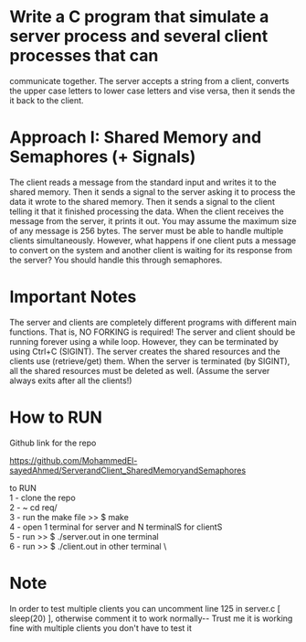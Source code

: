# Write a C program that simulate a server process and several client processes that can
communicate together. The server accepts a string from a client, converts the upper case letters
to lower case letters and vise versa, then it sends the it back to the client.

# Approach I: Shared Memory and Semaphores (+ Signals)

The client reads a message from the standard input and writes it to the shared memory. Then it
sends a signal to the server asking it to process the data it wrote to the shared memory. Then it
sends a signal to the client telling it that it finished processing the data. When the client
receives the message from the server, it prints it out. You may assume the maximum size of any
message is 256 bytes.
The server must be able to handle multiple clients simultaneously. However, what happens if
one client puts a message to convert on the system and another client is waiting for its response
from the server? You should handle this through semaphores.

# Important Notes

The server and clients are completely different programs with different main functions. That is,
NO FORKING is required!
The server and client should be running forever using a while loop. However, they can be
terminated by using Ctrl+C (SIGINT).
The server creates the shared resources and the clients use (retrieve/get) them. When the
server is terminated (by SIGINT), all the shared resources must be deleted as well. (Assume the
server always exits after all the clients!)

# How to RUN
Github link for the repo

https://github.com/MohammedEl-sayedAhmed/ServerandClient_SharedMemoryandSemaphores

to RUN \
1 - clone the repo\
2 - ~ cd req/ \
3 - run the make file >> $ make \
4 - open 1 terminal for server and N terminalS for clientS \
5 -  run >> $ ./server.out in one terminal \
6 - run >> $ ./client.out in other terminal \

# Note 
In order to test multiple clients you can uncomment line 125 in server.c [ sleep(20) ], otherwise comment it to work normally-- Trust me it is working fine with multiple clients you don't have to test it




